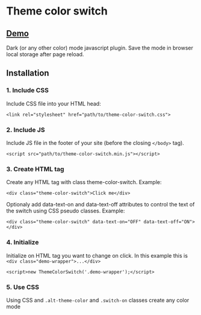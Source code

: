 # Theme color switch
## [Demo](https://kulikovsasha.github.io/theme-color-switch/)
Dark (or any other color) mode javascript plugin. Save the mode in browser local storage after page reload.

## Installation

### 1. Include CSS
Include CSS file into your HTML head:
```
<link rel="stylesheet" href="path/to/theme-color-switch.css">
```
### 2. Include JS
Include JS file in the footer of your site (before the closing ```</body>``` tag).
```
<script src="path/to/theme-color-switch.min.js"></script>
```
### 3. Create HTML tag
Create any HTML tag with class theme-color-switch.
Example:
```
<div class="theme-color-switch">Click me</div>
```
Optionaly add data-text-on and data-text-off attributes to control the text of the switch using CSS pseudo classes.
Example:
```
<div class="theme-color-switch" data-text-on="OFF" data-text-off="ON"></div>
```

### 4. Initialize
Initialize on HTML tag you want to change on click.
In this example this is ```<div class="demo-wrapper">...</div>```
```
<script>new ThemeColorSwitch('.demo-wrapper');</script>
```

### 5. Use CSS
Using CSS and ```.alt-theme-color``` and ```.switch-on``` classes create any color mode
